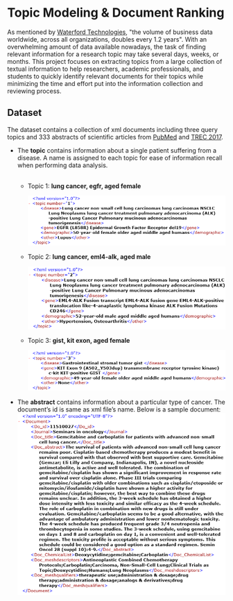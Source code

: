 # Topic Modeling & Document Ranking

As mentioned by [Waterford Technologies](https://waterfordtechnologies.com/big-data-interesting-facts/), "the volume of business data worldwide, across all organizations, doubles every 1.2 years". With an overwhelming amount of data available nowadays, the task of finding relevant information for a research topic may take several days, weeks, or months. This project focuses on extracting topics from a large collection of textual information to help researchers, academic professionals, and students to quickly identify relevant documents for their topics while minimizing the time and effort put into the information collection and reviewing process.

## Dataset

The dataset contains a collection of xml documents including three query topics and 333 abstracts of  scientific articles from [PubMed](https://www.ncbi.nlm.nih.gov/pubmed/) and [TREC 2017](http://www.trec-cds.org/2017.html).

 - The __topic__ contains information about a single patient suffering from a disease. A name is assigned to each topic for ease of information recall when performing data analysis.<br /><br />

    - Topic 1: __lung cancer, egfr, aged female__
    
        <img src="images/topic1.png" width='650px' alt='lung cancer, egfr, aged female' /><br />
    
    - Topic 2: __lung cancer, eml4-alk, aged male__
    
        <img src="images/topic2.png" width='650px' alt='lung cancer, eml4-alk, aged male' /><br />
    
    - Topic 3: __gist, kit exon, aged female__

        <img src="images/topic3.png" width='650px' alt='gist, kit exon, aged female' /><br />
    
 - The __abstract__ contains information about a particular type of cancer. The document’s id is same as xml file’s name. Below is a sample document:
    <img src='images/doc_sample.png' width='650px' alt='Sample Document' />
